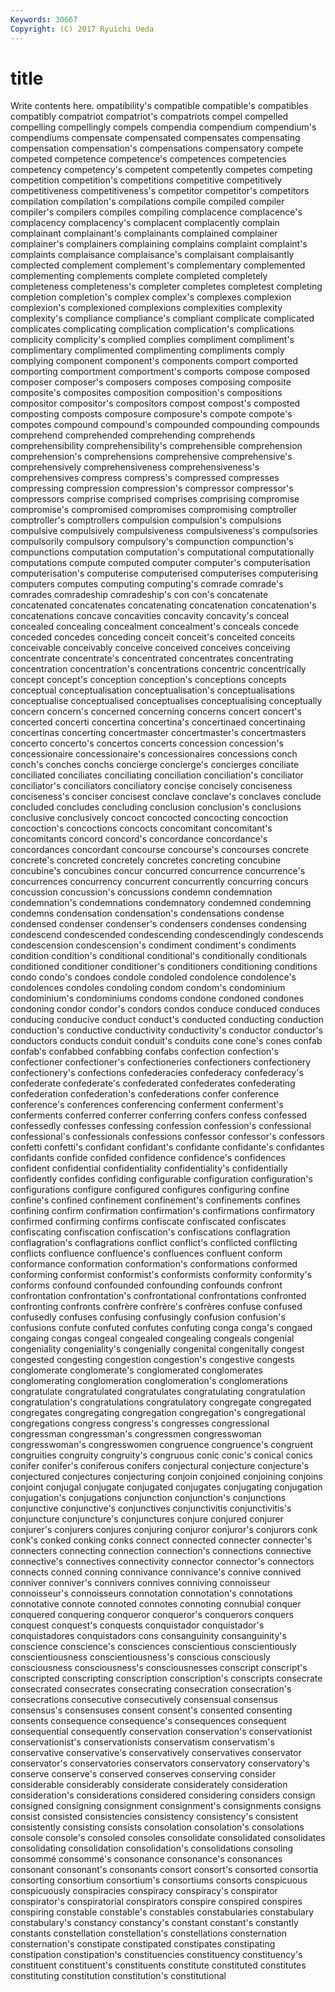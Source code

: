```yaml
---
Keywords: 30667 
Copyright: (C) 2017 Ryuichi Ueda
---
```


# title

Write contents here.
ompatibility's compatible compatible's compatibles compatibly compatriot compatriot's compatriots
compel compelled compelling compellingly compels compendia compendium compendium's compendiums compensate
compensated compensates compensating compensation compensation's compensations compensatory compete competed competence
competence's competences competencies competency competency's competent competently competes competing competition
competition's competitions competitive competitively competitiveness competitiveness's competitor competitor's competitors compilation
compilation's compilations compile compiled compiler compiler's compilers compiles compiling complacence
complacence's complacency complacency's complacent complacently complain complainant complainant's complainants complained
complainer complainer's complainers complaining complains complaint complaint's complaints complaisance complaisance's
complaisant complaisantly complected complement complement's complementary complemented complementing complements complete
completed completely completeness completeness's completer completes completest completing completion completion's
complex complex's complexes complexion complexion's complexioned complexions complexities complexity complexity's
compliance compliance's compliant complicate complicated complicates complicating complication complication's complications
complicity complicity's complied complies compliment compliment's complimentary complimented complimenting compliments
comply complying component component's components comport comported comporting comportment comportment's
comports compose composed composer composer's composers composes composing composite composite's
composites composition composition's compositions compositor compositor's compositors compost compost's composted
composting composts composure composure's compote compote's compotes compound compound's compounded
compounding compounds comprehend comprehended comprehending comprehends comprehensibility comprehensibility's comprehensible comprehension
comprehension's comprehensions comprehensive comprehensive's comprehensively comprehensiveness comprehensiveness's comprehensives compress compress's
compressed compresses compressing compression compression's compressor compressor's compressors comprise comprised
comprises comprising compromise compromise's compromised compromises compromising comptroller comptroller's comptrollers
compulsion compulsion's compulsions compulsive compulsively compulsiveness compulsiveness's compulsories compulsorily compulsory
compulsory's compunction compunction's compunctions computation computation's computational computationally computations compute
computed computer computer's computerisation computerisation's computerise computerised computerises computerising computers
computes computing computing's comrade comrade's comrades comradeship comradeship's con con's
concatenate concatenated concatenates concatenating concatenation concatenation's concatenations concave concavities concavity
concavity's conceal concealed concealing concealment concealment's conceals concede conceded concedes
conceding conceit conceit's conceited conceits conceivable conceivably conceive conceived conceives
conceiving concentrate concentrate's concentrated concentrates concentrating concentration concentration's concentrations concentric
concentrically concept concept's conception conception's conceptions concepts conceptual conceptualisation conceptualisation's
conceptualisations conceptualise conceptualised conceptualises conceptualising conceptually concern concern's concerned concerning
concerns concert concert's concerted concerti concertina concertina's concertinaed concertinaing concertinas
concerting concertmaster concertmaster's concertmasters concerto concerto's concertos concerts concession concession's
concessionaire concessionaire's concessionaires concessions conch conch's conches conchs concierge concierge's
concierges conciliate conciliated conciliates conciliating conciliation conciliation's conciliator conciliator's conciliators
conciliatory concise concisely conciseness conciseness's conciser concisest conclave conclave's conclaves
conclude concluded concludes concluding conclusion conclusion's conclusions conclusive conclusively concoct
concocted concocting concoction concoction's concoctions concocts concomitant concomitant's concomitants concord
concord's concordance concordance's concordances concordant concourse concourse's concourses concrete concrete's
concreted concretely concretes concreting concubine concubine's concubines concur concurred concurrence
concurrence's concurrences concurrency concurrent concurrently concurring concurs concussion concussion's concussions
condemn condemnation condemnation's condemnations condemnatory condemned condemning condemns condensation condensation's
condensations condense condensed condenser condenser's condensers condenses condensing condescend condescended
condescending condescendingly condescends condescension condescension's condiment condiment's condiments condition condition's
conditional conditional's conditionally conditionals conditioned conditioner conditioner's conditioners conditioning conditions
condo condo's condoes condole condoled condolence condolence's condolences condoles condoling
condom condom's condominium condominium's condominiums condoms condone condoned condones condoning
condor condor's condors condos conduce conduced conduces conducing conducive conduct
conduct's conducted conducting conduction conduction's conductive conductivity conductivity's conductor conductor's
conductors conducts conduit conduit's conduits cone cone's cones confab confab's
confabbed confabbing confabs confection confection's confectioner confectioner's confectioneries confectioners confectionery
confectionery's confections confederacies confederacy confederacy's confederate confederate's confederated confederates confederating
confederation confederation's confederations confer conference conference's conferences conferencing conferment conferment's
conferments conferred conferrer conferring confers confess confessed confessedly confesses confessing
confession confession's confessional confessional's confessionals confessions confessor confessor's confessors confetti
confetti's confidant confidant's confidante confidante's confidantes confidants confide confided confidence
confidence's confidences confident confidential confidentiality confidentiality's confidentially confidently confides confiding
configurable configuration configuration's configurations configure configured configures configuring confine confine's
confined confinement confinement's confinements confines confining confirm confirmation confirmation's confirmations
confirmatory confirmed confirming confirms confiscate confiscated confiscates confiscating confiscation confiscation's
confiscations conflagration conflagration's conflagrations conflict conflict's conflicted conflicting conflicts confluence
confluence's confluences confluent conform conformance conformation conformation's conformations conformed conforming
conformist conformist's conformists conformity conformity's conforms confound confounded confounding confounds
confront confrontation confrontation's confrontational confrontations confronted confronting confronts confrère confrère's
confrères confuse confused confusedly confuses confusing confusingly confusion confusion's confusions
confute confuted confutes confuting conga conga's congaed congaing congas congeal
congealed congealing congeals congenial congeniality congeniality's congenially congenital congenitally congest
congested congesting congestion congestion's congestive congests conglomerate conglomerate's conglomerated conglomerates
conglomerating conglomeration conglomeration's conglomerations congratulate congratulated congratulates congratulating congratulation congratulation's
congratulations congratulatory congregate congregated congregates congregating congregation congregation's congregational congregations
congress congress's congresses congressional congressman congressman's congressmen congresswoman congresswoman's congresswomen
congruence congruence's congruent congruities congruity congruity's congruous conic conic's conical
conics conifer conifer's coniferous conifers conjectural conjecture conjecture's conjectured conjectures
conjecturing conjoin conjoined conjoining conjoins conjoint conjugal conjugate conjugated conjugates
conjugating conjugation conjugation's conjugations conjunction conjunction's conjunctions conjunctive conjunctive's conjunctives
conjunctivitis conjunctivitis's conjuncture conjuncture's conjunctures conjure conjured conjurer conjurer's conjurers
conjures conjuring conjuror conjuror's conjurors conk conk's conked conking conks
connect connected connecter connecter's connecters connecting connection connection's connections connective
connective's connectives connectivity connector connector's connectors connects conned conning connivance
connivance's connive connived conniver conniver's connivers connives conniving connoisseur connoisseur's
connoisseurs connotation connotation's connotations connotative connote connoted connotes connoting connubial
conquer conquered conquering conqueror conqueror's conquerors conquers conquest conquest's conquests
conquistador conquistador's conquistadores conquistadors cons consanguinity consanguinity's conscience conscience's consciences
conscientious conscientiously conscientiousness conscientiousness's conscious consciously consciousness consciousness's consciousnesses conscript
conscript's conscripted conscripting conscription conscription's conscripts consecrate consecrated consecrates consecrating
consecration consecration's consecrations consecutive consecutively consensual consensus consensus's consensuses consent
consent's consented consenting consents consequence consequence's consequences consequent consequential consequently
conservation conservation's conservationist conservationist's conservationists conservatism conservatism's conservative conservative's conservatively
conservatives conservator conservator's conservatories conservators conservatory conservatory's conserve conserve's conserved
conserves conserving consider considerable considerably considerate considerately consideration consideration's considerations
considered considering considers consign consigned consigning consignment consignment's consignments consigns
consist consisted consistencies consistency consistency's consistent consistently consisting consists consolation
consolation's consolations console console's consoled consoles consolidate consolidated consolidates consolidating
consolidation consolidation's consolidations consoling consommé consommé's consonance consonance's consonances consonant
consonant's consonants consort consort's consorted consortia consorting consortium consortium's consortiums
consorts conspicuous conspicuously conspiracies conspiracy conspiracy's conspirator conspirator's conspiratorial conspirators
conspire conspired conspires conspiring constable constable's constables constabularies constabulary constabulary's
constancy constancy's constant constant's constantly constants constellation constellation's constellations consternation
consternation's constipate constipated constipates constipating constipation constipation's constituencies constituency constituency's
constituent constituent's constituents constitute constituted constitutes constituting constitution constitution's constitutional
